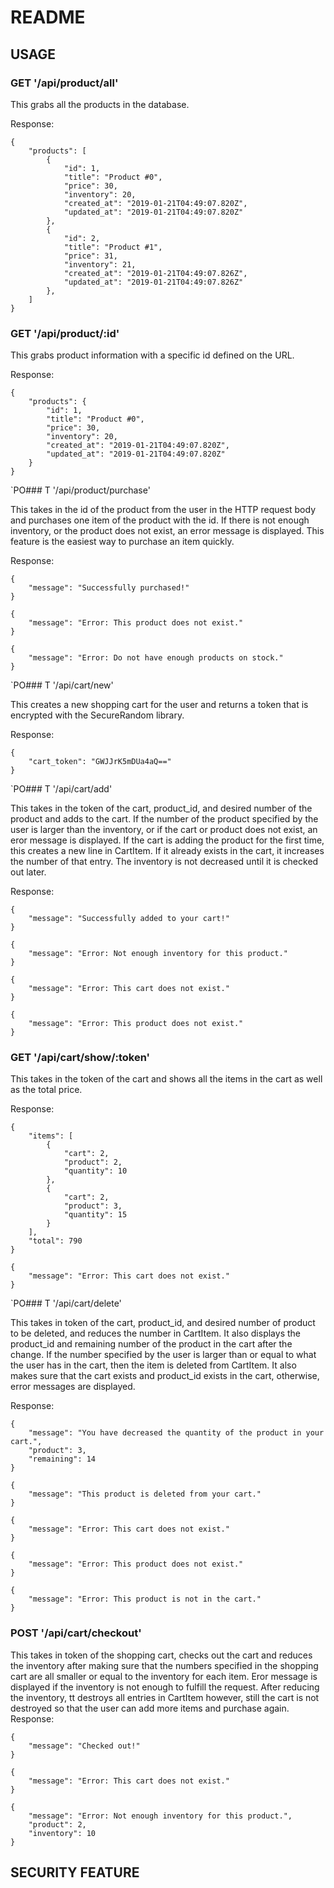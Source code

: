 # README

## USAGE


### GET '/api/product/all'

This grabs all the products in the database. 

Response:
```
{
    "products": [
        {
            "id": 1,
            "title": "Product #0",
            "price": 30,
            "inventory": 20,
            "created_at": "2019-01-21T04:49:07.820Z",
            "updated_at": "2019-01-21T04:49:07.820Z"
        },
        {
            "id": 2,
            "title": "Product #1",
            "price": 31,
            "inventory": 21,
            "created_at": "2019-01-21T04:49:07.826Z",
            "updated_at": "2019-01-21T04:49:07.826Z"
        },
    ]
}
```
### GET '/api/product/:id'

This grabs product information with a specific id defined on the URL.

Response:
```
{
    "products": {
        "id": 1,
        "title": "Product #0",
        "price": 30,
        "inventory": 20,
        "created_at": "2019-01-21T04:49:07.820Z",
        "updated_at": "2019-01-21T04:49:07.820Z"
    }
}
```
`PO### T '/api/product/purchase'

This takes in the id of the product from the user in the HTTP request body and purchases one item of the product with the id. If there is not enough inventory, or the product does not exist, an error message is displayed. This feature is the easiest way to purchase an item quickly.

Response:

```
{
    "message": "Successfully purchased!"
}
```
```
{
    "message": "Error: This product does not exist."
}
```
```
{
    "message": "Error: Do not have enough products on stock."
}
```
`PO### T '/api/cart/new'

This creates a new shopping cart for the user and returns a token that is encrypted with the SecureRandom library.

Response:
```
{
    "cart_token": "GWJJrK5mDUa4aQ=="
}
```
`PO### T '/api/cart/add'

This takes in the token of the cart, product_id, and desired number of the product and adds to the cart. If the number of the product specified by the user is larger than the inventory, or if the cart or product does not exist, an eror message is displayed. If the cart is adding the product for the first time, this creates a new line in CartItem. If it already exists in the cart, it increases the number of that entry. The inventory is not decreased until it is checked out later. 

Response:
```
{
    "message": "Successfully added to your cart!"
}
```
```
{
    "message": "Error: Not enough inventory for this product."
}
```
```
{
    "message": "Error: This cart does not exist."
}
```
```
{
    "message": "Error: This product does not exist."
}
```
### GET '/api/cart/show/:token'

This takes in the token of the cart and shows all the items in the cart as well as the total price.

Response:
```
{
    "items": [
        {
            "cart": 2,
            "product": 2,
            "quantity": 10
        },
        {
            "cart": 2,
            "product": 3,
            "quantity": 15
        }
    ],
    "total": 790
}
```
```
{
    "message": "Error: This cart does not exist."
}

```
`PO### T '/api/cart/delete'

This takes in token of the cart, product_id, and desired number of product to be deleted, and reduces the number in CartItem. It also displays the product_id and remaining number of the product in the cart after the change. If the number specified by the user is larger than or equal to what the user has in the cart, then the item is deleted from CartItem. It also makes sure that the cart exists and product_id exists in the cart, otherwise, error messages are displayed.

Response:
```
{
    "message": "You have decreased the quantity of the product in your cart.",
    "product": 3,
    "remaining": 14
}
```
```
{
    "message": "This product is deleted from your cart."
}
```
```
{
    "message": "Error: This cart does not exist."
}
```
```
{
    "message": "Error: This product does not exist."
}
```
```
{
    "message": "Error: This product is not in the cart."
}
```

### POST '/api/cart/checkout'

This takes in token of the shopping cart, checks out the cart and reduces the inventory after making sure that the numbers specified in the shopping cart are all smaller or equal to the inventory for each item. Eror message is displayed if the inventory is not enough to fulfill the request. After reducing the inventory, tt destroys all entries in CartItem however, still the cart is not destroyed so that the user can add more items and purchase again.
Response:
```
{
    "message": "Checked out!"
}
```
```
{
    "message": "Error: This cart does not exist."
}
```
```
{
    "message": "Error: Not enough inventory for this product.",
    "product": 2,
    "inventory": 10 
}
```

## SECURITY FEATURE

